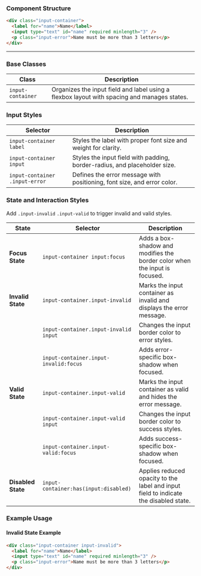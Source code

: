 ### Component Structure

```html
<div class="input-container">
  <label for="name">Name</label>
  <input type="text" id="name" required minlength="3" />
  <p class="input-error">Name must be more than 3 letters</p>
</div>
```

---

### Base Classes

| Class             | Description                                                                                 |
| ----------------- | ------------------------------------------------------------------------------------------- |
| `input-container` | Organizes the input field and label using a flexbox layout with spacing and manages states. |

### Input Styles

| Selector                       | Description                                                               |
| ------------------------------ | ------------------------------------------------------------------------- |
| `input-container label`        | Styles the label with proper font size and weight for clarity.            |
| `input-container input`        | Styles the input field with padding, border-radius, and placeholder size. |
| `input-container .input-error` | Defines the error message with positioning, font size, and error color.   |

### State and Interaction Styles

Add `.input-invalid` `.input-valid` to trigger invalid and valid styles.

| State              | Selector                              | Description                                                                          |
| ------------------ | ------------------------------------- | ------------------------------------------------------------------------------------ |
| **Focus State**    | `input-container input:focus`         | Adds a box-shadow and modifies the border color when the input is focused.           |
| **Invalid State**  | `input-container.input-invalid`       | Marks the input container as invalid and displays the error message.                 |
|                    | `input-container.input-invalid input` | Changes the input border color to error styles.                                      |
|                    | `input-container.input-invalid:focus` | Adds error-specific box-shadow when focused.                                         |
| **Valid State**    | `input-container.input-valid`         | Marks the input container as valid and hides the error message.                      |
|                    | `input-container.input-valid input`   | Changes the input border color to success styles.                                    |
|                    | `input-container.input-valid:focus`   | Adds success-specific box-shadow when focused.                                       |
| **Disabled State** | `input-container:has(input:disabled)` | Applies reduced opacity to the label and input field to indicate the disabled state. |

### Example Usage

#### Invalid State Example

```html
<div class="input-container input-invalid">
  <label for="name">Name</label>
  <input type="text" id="name" required minlength="3" />
  <p class="input-error">Name must be more than 3 letters</p>
</div>
```
